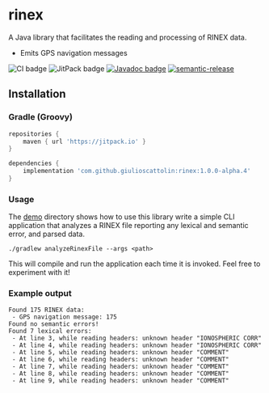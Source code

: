 # rinex
A Java library that facilitates the reading and processing of RINEX data.
* Emits GPS navigation messages

![CI badge](https://github.com/giulioscattolin/rinex/actions/workflows/gradle.yml/badge.svg)
![JitPack badge](https://jitpack.io/v/giulioscattolin/rinex.svg)
[![Javadoc badge](https://img.shields.io/badge/Javadoc-1.0.0--alpha.4-brightgreen)](https://javadoc.jitpack.io/com/github/giulioscattolin/rinex/1.0.0-alpha.4/javadoc/)
[![semantic-release](https://img.shields.io/badge/%20%20%F0%9F%93%A6%F0%9F%9A%80-semantic--release-e10079.svg)](https://github.com/semantic-release/semantic-release)

## Installation

### Gradle (Groovy)
```groovy
repositories {
    maven { url 'https://jitpack.io' }
}

dependencies {
    implementation 'com.github.giulioscattolin:rinex:1.0.0-alpha.4'
}
```

### Usage
The [demo](/src/demo/java/com/github/giulioscattolin/rinex/demo) directory shows how to use this library write a simple CLI application that analyzes a RINEX file reporting any lexical and semantic error, and parsed data.

```shell
./gradlew analyzeRinexFile --args <path>
```
This will compile and run the application each time it is invoked. Feel free to experiment with it!

### Example output
```text
Found 175 RINEX data:
 - GPS navigation message: 175
Found no semantic errors!
Found 7 lexical errors:
 - At line 3, while reading headers: unknown header "IONOSPHERIC CORR"
 - At line 4, while reading headers: unknown header "IONOSPHERIC CORR"
 - At line 5, while reading headers: unknown header "COMMENT"
 - At line 6, while reading headers: unknown header "COMMENT"
 - At line 7, while reading headers: unknown header "COMMENT"
 - At line 8, while reading headers: unknown header "COMMENT"
 - At line 9, while reading headers: unknown header "COMMENT"
```